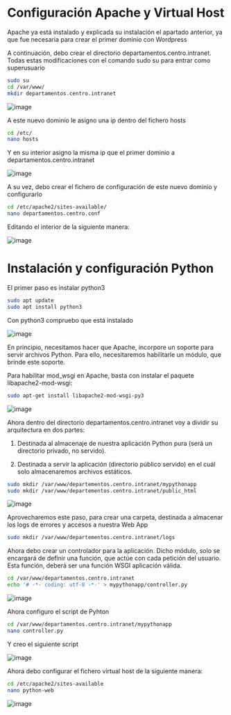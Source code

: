 
# Configuración Apache y Virtual Host

Apache ya está instalado y explicada su instalación el apartado anterior, ya que fue necesaria para crear el primer dominio con Wordpress

A continuación, debo crear el directorio departamentos.centro.intranet. Todas estas modificaciones con el comando sudo su para entrar como superusuario

```bash
sudo su
cd /var/www/
mkdir departamentos.centro.intranet
```

![image](https://user-images.githubusercontent.com/91189372/205455752-7f6aede8-ce10-453b-b7fe-a7e473a43980.png)

A este nuevo dominio le asigno una ip dentro del fichero hosts

```bash
cd /etc/
nano hosts
```

Y en su interior asigno la misma ip que el primer dominio a departamentos.centro.intranet

![image](https://user-images.githubusercontent.com/91189372/205455814-59505634-1708-4aaa-b5ce-9ec485d887e1.png)

A su vez, debo crear el fichero de configuración de este nuevo dominio y configurarlo

```bash
cd /etc/apache2/sites-available/
nano departamentos.centro.conf
```
Editando el interior de la siguiente manera:

![image](https://user-images.githubusercontent.com/91189372/205456228-ccb924e3-7dc7-4140-925d-62e361e0ffec.png)

# Instalación y configuración Python

El primer paso es instalar python3

```bash
sudo apt update
sudo apt install python3
```

Con python3 compruebo que está instalado

![image](https://user-images.githubusercontent.com/91189372/205458523-d6c3ac00-ef58-490b-987f-74586d2e80bd.png)

En principio, necesitamos hacer que Apache, incorpore un soporte para servir archivos Python. Para ello, necesitaremos habilitarle un módulo, que brinde este soporte.

Para habilitar mod_wsgi en Apache, basta con instalar el paquete libapache2-mod-wsgi:

```bash
sudo apt-get install libapache2-mod-wsgi-py3
```

![image](https://user-images.githubusercontent.com/91189372/205458994-da1de7bf-2dc3-401c-a431-488f8a9c265e.png)

Ahora dentro del directorio departamentos.centro.intranet voy a dividir su arquitectura en dos partes:

1. Destinada al almacenaje de nuestra aplicación Python pura (será un directorio privado, no servido).

2. Destinada a servir la aplicación (directorio público servido) en el cuál solo almacenaremos archivos estáticos.

```bash
sudo mkdir /var/www/departementos.centro.intranet/mypythonapp
sudo mkdir /var/www/departementos.centro.intranet/public_html
```

![image](https://user-images.githubusercontent.com/91189372/205459135-eea8c166-26bd-421b-92c5-f471ba2935a0.png)

Aprovecharemos este paso, para crear una carpeta, destinada a almacenar los logs de errores y accesos a nuestra Web App

```bash
sudo mkdir /var/www/departementos.centro.intranet/logs
```

Ahora debo crear un controlador para la aplicación. Dicho módulo, solo se encargará de definir una función, que actúe con cada petición del usuario. Esta función, deberá ser una función WSGI aplicación válida. 

```bash
cd /var/www/departamentos.centro.intranet
echo '# -*- coding: utf-8 -*-' > mypythonapp/controller.py
```

![image](https://user-images.githubusercontent.com/91189372/205459407-6fdf2b97-438f-4966-bdad-e81afcac5f09.png)

Ahora configuro el script de Pyhton

```bash
cd /var/www/departamentos.centro.intranet/mypythonapp
nano controller.py
```
Y creo el siguiente script

![image](https://user-images.githubusercontent.com/91189372/205459617-1782ca91-b19a-45c6-81bf-4b045af0150f.png)

Ahora debo configurar el fichero virtual host de la siguiente manera:

```bash
cd /etc/apache2/sites-available
nano python-web
```

![image](https://user-images.githubusercontent.com/91189372/205459911-3eb5da97-fd45-4ff4-be2f-ac3c92b3ce3e.png)


